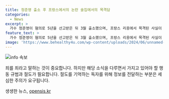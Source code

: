 ```yaml
---
title: 정준영 출소 후 프랑스에서의 논란 술집에서의 목격담
categories:
  - News
excerpt: >
  가수 정준영이 혐의로 5년을 선고받은 뒤 3월 출소했으며, 프랑스 리옹에서 목격된 사실이 알려졌다. 현지인으로부터 정준영이 여성을 꼬시고 한식당을 열 것이라는 등의 이야기가 전해졌고, 정준영은 이민을 준비 중이라는 소문도 있다. 2016년 집단 성폭행으로 5년 징역을 선고받은 그는 전남 목포교도소에서 3월 만기출소하였다. 현재 근황에 대한 이목이 집중되고 있다. #정준영 #정준영출소 #정준영프랑스 #정준영근황
feature_text: >
  가수 정준영이 혐의로 5년을 선고받은 뒤 3월 출소했으며, 프랑스 리옹에서 목격된 사실이 알려졌다. 현지인으로부터 정준영이 여성을 꼬시고 한식당을 열 것이라는 등의 이야기가 전해졌고, 정준영은 이민을 준비 중이라는 소문도 있다. 2016년 집단 성폭행으로 5년 징역을 선고받은 그는 전남 목포교도소에서 3월 만기출소하였다. 현재 근황에 대한 이목이 집중되고 있다. #정준영 #정준영출소 #정준영프랑스 #정준영근황
image: 'https://www.behealthy4u.com/wp-content/uploads/2024/06/unnamed-file.png'
---
```


<p><img src="https://www.behealthy4u.com/wp-content/uploads/2024/06/unnamed-file.png" alt="info 속보" /></p>

<p>죄를 죄라고 말하는 것이 중요합니다. 하지만 해당 소식을 다루면서 가지고 있어야 할 행동 규범과 절도가 필요합니다. 절도를 기억하는 독자를 위해 정보를 전달하는 부분은 세심한 주의가 요구됩니다.</p>
생생한 뉴스, <a href="https://opensis.kr" rel="dofollow">opensis.kr</a>


